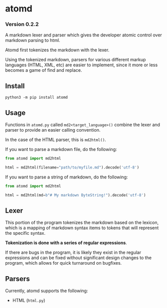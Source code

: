 # atomd

### Version 0.2.2

A markdown lexer and parser which gives the developer atomic control over markdown parsing to html.

Atomd first tokenizes the markdown with the lexer.

Using the tokenized markdown, parsers for various different markup languages (HTML, XML, etc) are easier to implement, since it more or less becomes a game of find and replace.

## Install

```
python3 -m pip install atomd
```

## Usage

Functions in `atomd.py` called `md2<target_language>()` combine the lexer and parser to provide an easier calling convention.

In the case of the HTML parser, this is `md2html()`.

If you want to parse a markdown file, do the following:

```python
from atomd import md2html

html = md2html(filename="path/to/myfile.md").decode('utf-8')
```

If you want to parse a string of markdown, do the following:

```python
from atomd import md2html

html = md2html(md=b"# My markdown ByteString!").decode('utf-8')
```

## Lexer

This portion of the program tokenizes the markdown based on the lexicon, which is a mapping of markdown syntax items to tokens that will represent the specific syntax.

**Tokenization is done with a series of regular expressions**.

If there are bugs in the program, it is likely they exist in the regular expressions and can be fixed without significant design changes to the program, which allows for quick turnaround on bugfixes.

## Parsers

Currently, atomd supports the following:

- HTML (`html.py`)



